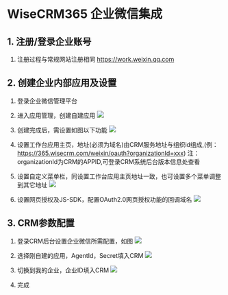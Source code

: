 # WiseCRM365 企业微信集成

## 1. 注册/登录企业账号

1. 注册过程与常规网站注册相同 https://work.weixin.qq.com

## 2. 创建企业内部应用及设置

1. 登录企业微信管理平台

2. 进入应用管理，创建自建应用
   ![](https://wbs-qncdn.wisecrm.cn/uploader/20210203/32915505984124724.jpg>)
   
3. 创建完成后，需设置如图以下功能
   ![](<https://wbs-qncdn.wisecrm.cn/uploader/20210203/32915531100507629.jpg>)

4. 设置工作台应用主页，地址(必须为域名)由CRM服务地址与组织id组成,(例：https://365.wisecrm.com/weixin/oauth?organizationId=xxx)
    注：organizationId为CRM的APPID,可登录CRM系统后台版本信息处查看

5. 设置自定义菜单栏，同设置工作台应用主页地址一致，也可设置多个菜单调整到其它地址
   ![](<https://wbs-qncdn.wisecrm.cn/uploader/20210203/32915549770212821.jpg>)
   
6. 设置网页授权及JS-SDK，配置OAuth2.0网页授权功能的回调域名
   ![](<https://wbs-qncdn.wisecrm.cn/uploader/20210203/32915554293711195.jpg>)
   
## 3. CRM参数配置

1. 登录CRM后台设置企业微信所需配置，如图
   ![](<https://wbs-qncdn.wisecrm.cn/uploader/20210203/32915557890454059.jpg>)

2. 选择刚自建的应用，AgentId，Secret填入CRM
   ![](<https://wbs-qncdn.wisecrm.cn/uploader/20210203/32915562225794812.jpg>)

3. 切换到我的企业，企业ID填入CRM
   ![](<https://wbs-qncdn.wisecrm.cn/uploader/20210203/32915565617753818.jpg>)
   
4. 完成
